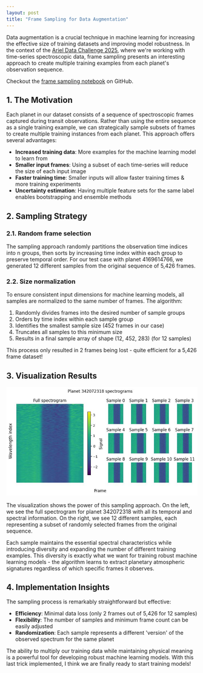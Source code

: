 ```yaml
---
layout: post
title: "Frame Sampling for Data Augmentation"
---
```


Data augmentation is a crucial technique in machine learning for increasing the effective size of training datasets and improving model robustness. In the context of the [Ariel Data Challenge 2025](https://www.kaggle.com/competitions/ariel-data-challenge-2025), where we're working with time-series spectroscopic data, frame sampling presents an interesting approach to create multiple training examples from each planet's observation sequence.

Checkout the [frame sampling notebook](https://github.com/gperdrizet/ariel-data-challenge/blob/main/notebooks/02.7-frame_sampling.ipynb) on GitHub.

## 1. The Motivation

Each planet in our dataset consists of a sequence of spectroscopic frames captured during transit observations. Rather than using the entire sequence as a single training example, we can strategically sample subsets of frames to create multiple training instances from each planet. This approach offers several advantages:

- **Increased training data**: More examples for the machine learning model to learn from
- **Smaller input frames**: Using a subset of each time-series will reduce the size of each input image
- **Faster training time**: Smaller inputs will allow faster training times & more training experiments
- **Uncertainty estimation**: Having multiple feature sets for the same label enables bootstrapping and ensemble methods

## 2. Sampling Strategy

### 2.1. Random frame selection

The sampling approach randomly partitions the observation time indices into n groups, then sorts by increasing time index within each group to preserve temporal order. For our test case with planet 4169614766, we generated 12 different samples from the original sequence of 5,426 frames.

### 2.2. Size normalization

To ensure consistent input dimensions for machine learning models, all samples are normalized to the same number of frames. The algorithm:

1. Randomly divides frames into the desired number of sample groups
2. Orders by time index within each sample group
2. Identifies the smallest sample size (452 frames in our case)
3. Truncates all samples to this minimum size
4. Results in a final sample array of shape (12, 452, 283) (for 12 samples)

This process only resulted in 2 frames being lost - quite efficient for a 5,426 frame dataset!

## 3. Visualization Results

<p align="center">
  <img src="https://raw.githubusercontent.com/gperdrizet/ariel-data-challenge/refs/heads/main/figures/signal_extraction/02.7.1-samples_spectrograms.jpg" alt="Frame Sampling Spectrograms">
</p>

The visualization shows the power of this sampling approach. On the left, we see the full spectrogram for planet 342072318 with all its temporal and spectral information. On the right, we see 12 different samples, each representing a subset of randomly selected frames from the original sequence.

Each sample maintains the essential spectral characteristics while introducing diversity and expanding the number of different training examples. This diversity is exactly what we want for training robust machine learning models - the algorithm learns to extract planetary atmospheric signatures regardless of which specific frames it observes.

## 4. Implementation Insights

The sampling process is remarkably straightforward but effective:

- **Efficiency**: Minimal data loss (only 2 frames out of 5,426 for 12 samples)
- **Flexibility**: The number of samples and minimum frame count can be easily adjusted
- **Randomization**: Each sample represents a different 'version' of the observed spectrum for the same planet

The ability to multiply our training data while maintaining physical meaning is a powerful tool for developing robust machine learning models. With this last trick implemented, I think we are finally ready to start training models!